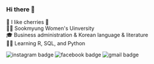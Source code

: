 ### Hi there 👋

:cherries: I like cherries :cherries:  
:woman_student: Sookmyung Women's Uinversity  
:mortar_board: Business administration & Korean language & literature  
:woman_technologist: Learning R, SQL, and Python  

![instagram badge](https://img.shields.io/badge/-instagram-e4405f?style=flat-square&logo=instagram&logoColor=white&link=https://www.instagram.com/ne_cho1) ![facebook badge](https://img.shields.io/badge/-facebook-1877f2?style=flat-square&logo=facebook&logoColor=white&link=https://www.facebook.com/profile.php?id=100008234148863) ![gmail badge](https://img.shields.io/badge/Gmail-d14836?style=flat-square&logo=Gmail&logoColor=white&link=mailto:naeun1218@gmail.com)
	
<!--
**ne-choi/ne-choi** is a ✨ _special_ ✨ repository because its `README.md` (this file) appears on your GitHub profile.

Here are some ideas to get you started:

- 🔭 I’m currently working on ...
- 🌱 I’m currently learning ...
- 👯 I’m looking to collaborate on ...
- 🤔 I’m looking for help with ...
- 💬 Ask me about ...
- 📫 How to reach me: ...
- 😄 Pronouns: ...
- ⚡ Fun fact: ...
-->
